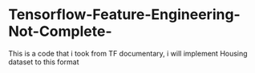 # Tensorflow-Feature-Engineering-Not-Complete-
This is a code that i took from TF documentary, i will implement Housing dataset to this format
